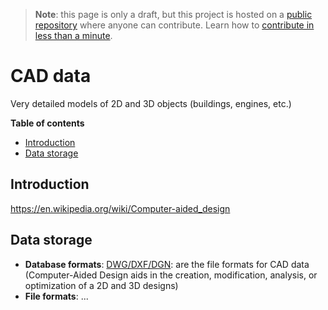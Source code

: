 > **Note**: this page is only a draft, but this project is hosted on a [public repository](https://github.com/hhkaos/awesome-arcgis) where anyone can contribute. Learn how to [contribute in less than a minute](https://github.com/hhkaos/awesome-arcgis/blob/master/CONTRIBUTING.md#contributions).

# CAD data

Very detailed models of 2D and 3D objects (buildings, engines, etc.)

<!-- START doctoc generated TOC please keep comment here to allow auto update -->
<!-- DON'T EDIT THIS SECTION, INSTEAD RE-RUN doctoc TO UPDATE -->
**Table of contents**

- [Introduction](#introduction)
- [Data storage](#data-storage)

<!-- END doctoc generated TOC please keep comment here to allow auto update -->

## Introduction

https://en.wikipedia.org/wiki/Computer-aided_design

## Data storage

* **Database formats**: [DWG/DXF/DGN](../../data-storage/file-formats/dwg-dxf-dgn/README.md): are the file formats for CAD data (Computer-Aided Design aids in the creation, modification, analysis, or optimization of a 2D and 3D designs)
* **File formats**: ...
